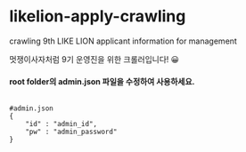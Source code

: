 # likelion-apply-crawling
crawling 9th LIKE LION applicant information for management

멋쟁이사자처럼 9기 운영진을 위한 크롤러입니다! 😀


#### root folder의 admin.json 파일을 수정하여 사용하세요.

<pre>
<code>
#admin.json
{
    "id" : "admin_id",
    "pw" : "admin_password"
}
</code>
</pre>

